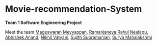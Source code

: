 # Movie-recommendation-System
__Team 1 Software Engineering Project__

Meet the team [Mageswaran Meyyappan](https://github.com/Magii18), [Ramanjaneya Rahul Neelapu](https://github.com/nr-rahul), [Abhishek Anand](https://github.com/abhisheknnd29),
[Nikhil Vatyani](https://github.com/nvatyani), [Sujith Subramanian](https://github.com/Sujith1414), [Surya Mahalakshmi](https://github.com/SuryaMahalakshmi809)

